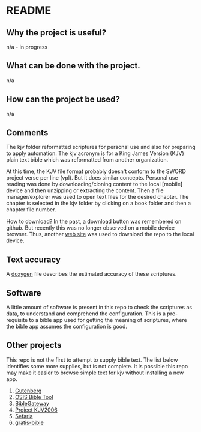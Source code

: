 # README

## Why the project is useful? 

n/a - in progress

## What can be done with the project. 

n/a

## How can the project be used? 

n/a

## Comments

The kjv folder reformatted scriptures for personal use and also for preparing to apply automation. The kjv acronym is for a King James Version (KJV) plain text bible which was reformatted from another organization.

At this time, the KJV file format probably doesn't conform to the SWORD project verse per line (vpl). But it does similar concepts. Personal use reading was done by downloading/cloning content to the local [mobile] device and then unzipping or extracting the content. Then a file manager/explorer was used to open text files for the desired chapter. The chapter is selected in the kjv folder by clicking on a book folder and then a chapter file number. 

How to download? In the past, a download button was remembered on github. But recently this was no longer observed on a mobile device browser. Thus, another [web site](https://downgit.github.io/) was used to download the repo to the local device.

## Text accuracy

A [doxygen](https://sword-2.github.io/library/html/html/index.html) file describes the estimated accuracy of these scriptures.

## Software

A little amount of software is present in this repo to check the scriptures as data, to understand and comprehend the configuration. This is a pre-requisite to a bible app used for getting the meaning of scriptures, where the bible app assumes the configuration is good.

## Other projects

This repo is not the first to attempt to supply bible text. The list below identifies some more supplies, but is not complete. It is possible this repo may make it easier to browse simple text for kjv without installing a new app.
1. [Gutenberg](https://www.gutenberg.org/ebooks/10)
2. [OSIS Bible Tool](https://crosswire.org/study/)
3. [BibleGateway](https://www.biblegateway.com/)
4. [Project KJV2006](https://www.crosswire.org/~dmsmith/kjv2006/)
5. [Sefaria](https://github.com/Sefaria/Sefaria-Export/tree/master/txt/Tanakh)
6. [gratis-bible](https://github.com/gratis-bible/bible)
